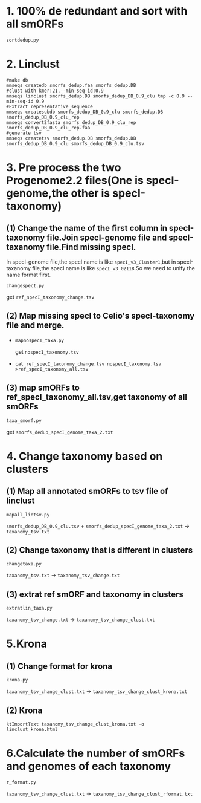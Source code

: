 # 1. 100% de redundant and sort with all smORFs
`sortdedup.py`

# 2. Linclust
```
#make db
mmseqs createdb smorfs_dedup.faa smorfs_dedup.DB
#clust with kmer:21,--min-seq-id:0.9
mmseqs linclust smorfs_dedup.DB smorfs_dedup_DB_0.9_clu tmp -c 0.9 --min-seq-id 0.9 
#Extract representative sequence
mmseqs createsubdb smorfs_dedup_DB_0.9_clu smorfs_dedup.DB smorfs_dedup_DB_0.9_clu_rep 
mmseqs convert2fasta smorfs_dedup_DB_0.9_clu_rep  smorfs_dedup_DB_0.9_clu_rep.faa
#generate tsv
mmseqs createtsv smorfs_dedup.DB smorfs_dedup.DB smorfs_dedup_DB_0.9_clu smorfs_dedup_DB_0.9_clu.tsv 
```

# 3. Pre process the two Progenome2.2 files(One is specI-genome,the other is specI-taxonomy)
## (1) Change the name of the first column in specI-taxonomy file.Join specI-genome file and specI-taxanomy file.Find missing specI.
In specI-genome file,the specI name is like `specI_v3_Cluster1`,but in specI-taxanomy file,the specI name is like `specI_v3_02118`.So we need to unify the name format first.

`changespecI.py`

get `ref_specI_taxonomy_change.tsv`
## (2) Map missing specI to Celio's specI-taxonomy file and merge.
- `mapnospecI_taxa.py`
  
  get `nospecI_taxonomy.tsv`
- ```cat ref_specI_taxonomy_change.tsv nospecI_taxonomy.tsv >ref_specI_taxonomy_all.tsv```
## (3) map smORFs to ref_specI_taxonomy_all.tsv,get taxonomy of all smORFs
`taxa_smorf.py`

get `smorfs_dedup_specI_genome_taxa_2.txt`

# 4. Change taxonomy based on clusters
## (1) Map all annotated smORFs to tsv file of linclust
`mapall_lintsv.py`

`smorfs_dedup_DB_0.9_clu.tsv` + `smorfs_dedup_specI_genome_taxa_2.txt` → `taxanomy_tsv.txt`
## (2) Change taxonomy that is different in clusters
`changetaxa.py`

`taxanomy_tsv.txt` → `taxanomy_tsv_change.txt`
## (3) extrat ref smORF and taxonomy in clusters
`extratlin_taxa.py`

`taxanomy_tsv_change.txt` → `taxanomy_tsv_change_clust.txt`

# 5.Krona
## (1) Change format for krona
`krona.py`

`taxanomy_tsv_change_clust.txt` → `taxanomy_tsv_change_clust_krona.txt`
## (2) Krona
```ktImportText taxanomy_tsv_change_clust_krona.txt -o linclust_krona.html```

# 6.Calculate the number of smORFs and genomes of each taxonomy
`r_format.py`

`taxanomy_tsv_change_clust.txt` → `taxanomy_tsv_change_clust_rformat.txt`

